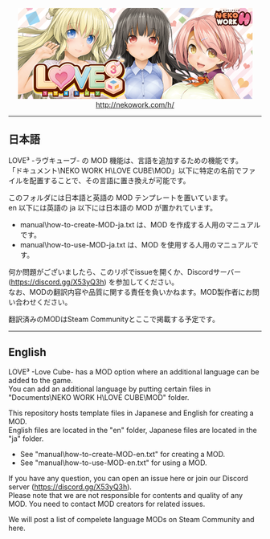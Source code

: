 <p align="center">
  <a href="http://nekowork.com/h/"><img src="https://github.com/amanitan/lovecube-translation/raw/master/manual/img/banner.png"></a>
  <br />
  <a href="http://nekowork.com/h/">http://nekowork.com/h/</a>
</p>

---
## 日本語

LOVE³ -ラヴキューブ- の MOD 機能は、言語を追加するための機能です。  
「ドキュメント\NEKO WORK H\LOVE CUBE\MOD」以下に特定の名前でファイルを配置することで、その言語に置き換えが可能です。

このフォルダには日本語と英語の MOD テンプレートを置いています。  
en 以下には英語の ja 以下には日本語の MOD が置かれています。

* manual\how-to-create-MOD-ja.txt は、MOD を作成する人用のマニュアルです。
* manual\how-to-use-MOD-ja.txt は、MOD を使用する人用のマニュアルです。

何か問題がございましたら、このリポでissueを開くか、Discordサーバー(https://discord.gg/X53yQ3h) を参加してください。  
なお、MODの翻訳内容や品質に関する責任を負いかねます。MOD製作者にお問い合わせください。

翻訳済みのMODはSteam Communityとここで掲載する予定です。

---

## English

LOVE³ -Love Cube- has a MOD option where an additional language can be added to the game.  
You can add an additional language by putting certain files in "Documents\NEKO WORK H\LOVE CUBE\MOD" folder.

This repository hosts template files in Japanese and English for creating a MOD.  
English files are located in the "en" folder, Japanese files are located in the "ja" folder.

* See "manual\how-to-create-MOD-en.txt" for creating a MOD.
* See "manual\how-to-use-MOD-en.txt" for using a MOD.

If you have any question, you can open an issue here or join our Discord server (https://discord.gg/X53yQ3h).  
Please note that we are not responsible for contents and quality of any MOD. You need to contact MOD creators for related issues.

We will post a list of compelete language MODs on Steam Community and here.